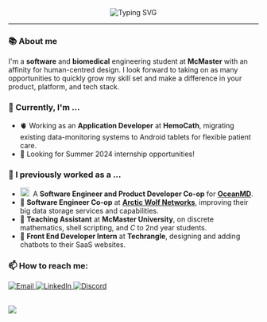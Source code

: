 <div align="center">
  <picture>
    <source media="(prefers-color-scheme: dark)" srcset="https://readme-typing-svg.demolab.com?font=Source+Code+Pro&size=40&duration=1000&pause=3000&color=EAE8D0&center=true&vCenter=true&width=1000&lines=Hi+there👋;Aspiring+software+and+biomedical+engineer">
    <img src="https://readme-typing-svg.demolab.com?font=Source+Code+Pro&size=40&duration=1000&pause=3000&color=336ACDFF&center=true&vCenter=true&width=1000&lines=Hi+there!;I'm+Adam!👋;Aspiring+software+and+biomedical+engineer" alt="Typing SVG"/>
  </picture>
</div>
<hr>

### 📚 About me
I'm a **software** and **biomedical** engineering student at **McMaster** with an affinity for human-centred design. I look forward to taking on as many opportunities to quickly grow my skill set and make a difference in your product, platform, and tech stack.

### 🔭 Currently, I'm ...
- 🫀 Working as an **Application Developer** at **HemoCath**, migrating existing data-monitoring systems to Android tablets for flexible patient care.
- 🔬 Looking for Summer 2024 internship opportunities!

### 🔨 I previously worked as a ...
- <picture><img src="https://github.com/adam-mak/adam-mak/assets/58651279/d4674da2-ee98-423d-bb59-edf9f74287d5" alt="OceanMD" width="18"/></picture>&nbsp;&nbsp;A **Software Engineer and Product Developer Co-op** for [**OceanMD**](https://www.oceanmd.com/).
- 🐺 **Software Engineer Co-op** at [**Arctic Wolf Networks**](https://arcticwolf.com/), improving their big data storage services and capabilities.
- 📖 **Teaching Assistant** at **McMaster University**, on discrete mathematics, shell scripting, and <i>C</i> to 2nd year students.
- 🤖 **Front End Developer Intern** at **Techrangle**, designing and adding chatbots to their SaaS websites.

### 📫 How to reach me:
<div>
  <a href="mailto:maka9@mcmaster.ca" target="_blank" rel="noopener noreferrer">
    <img src="https://github.com/gauravghongde/social-icons/blob/master/SVG/Color/Outlook.svg" alt="Email"/>
  </a>
  <a href="https://www.linkedin.com/in/adam-mak/" target="_blank" rel="noopener noreferrer">
    <img src="https://github.com/gauravghongde/social-icons/blob/master/SVG/Color/LinkedIN.svg" alt="LinkedIn"/>
  </a>
  <a href="https://discordapp.com/users/463198138300366849" target="_blank" rel="noopener noreferrer">
    <img src="https://github.com/gauravghongde/social-icons/blob/master/SVG/Color/Discord.svg" alt="Discord"/>
  </a>
</div>

<br>

![](https://komarev.com/ghpvc/?username=adam-mak&label=Profile+Views&color=yellowgreen&style=flat-square)
<!--
**adam-mak/adam-mak** is a ✨ _special_ ✨ repository because its `README.md` (this file) appears on your GitHub profile.

Here are some ideas to get you started:

-  I’m currently working on ...
- 🌱 I’m currently learning ...
- 👯 I’m looking to collaborate on ...
- 🤔 I’m looking for help with ...
- 💬 Ask me about ...
- 📫 How to reach me: ...
- 😄 Pronouns: ...
- ⚡ Fun fact: ...
-->

